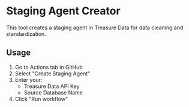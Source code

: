 # Staging Agent Creator

This tool creates a staging agent in Treasure Data for data cleaning and standardization.

## Usage

1. Go to Actions tab in GitHub
2. Select "Create Staging Agent"
3. Enter your:
   - Treasure Data API Key
   - Source Database Name
4. Click "Run workflow"
